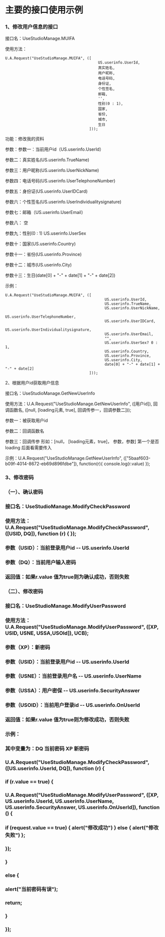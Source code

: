 # 主要的接口使用示例

### 1、修改用户信息的接口

接口名：UseStudioManage.MUIFA

使用方法：

```
U.A.Request("UseStudioManage.MUIFA", ([
                                          US.userinfo.UserId, 
                                          真实姓名, 
                                          用户昵称, 
                                          电话号码, 
                                          身份证, 
                                          个性签名, 
                                          邮箱, 
                                          '', 
                                          性别(0 : 1), 
                                          国家, 
                                          省份, 
                                          城市, 
                                          生日
                                      ]));
```

功能：修改我的资料

参数：参数一：当前用户id（US.userinfo.UserId）

参数二：真实姓名\(US.userinfo.TrueName\)

参数三：用户昵称\(US.userinfo.UserNickName\)

参数四：电话号码\(US.userinfo.UserTelephoneNumber\)

参数五：身份证\(US.userinfo.UserIDCard\)

参数六：个性签名\(US.userinfo.UserIndividualitysignature\)

参数七：邮箱（US.userinfo.UserEmail）

参数八： 空

参数九：性别\(0 : 1\) US.userinfo.UserSex

参数十：国家\(US.userinfo.Country\)

参数十一：省份\(US.userinfo.Province\)

参数十二：城市\(US.userinfo.City\)

参数十三：生日\(date\[0\] + "-" + date\[1\] + "-" + date\[2\]\)

示例：

```
U.A.Request("UseStudioManage.MUIFA", ([
                                             US.userinfo.UserId,           
                                             US.userinfo.TrueName, 
                                             US.userinfo.UserNickName,   
                                             US.userinfo.UserTelephoneNumber,    
                                             US.userinfo.UserIDCard,
                                             US.userinfo.UserIndividualitysignature,
                                             US.userinfo.UserEmail,
                                             "", 
                                             US.userinfo.UserSex? 0 : 1,
                                             US.userinfo.Country, 
                                             US.userinfo.Province, 
                                             US.userinfo.City, 
                                             date[0] + "-" + date[1] + "-" + date[2]
                                      ]));
```

2、根据用户id获取用户信息

接口名：UseStudioManage.GetNewUserInfo

使用方法：U.A.Request\("UseStudioManage.GetNewUserInfo", \(\[用户id\]\), 回调函数名, \(\[null, \[loading元素, true\], 回调传参一，回调参数二\]\)\);

参数一：被获取用户id

参数二：回调函数名

参数三：回调传参 形如：\[null， \[loading元素，true\]， 参数，参数\]  第一个是否loading 后面看需要传入

示例：U.A.Request\("UseStudioManage.GetNewUserInfo", \(\["5baaf603-b09f-4014-8672-eb69d896fdbe"\]\), function\(r\){ console.log\(r.value\) }\);

### 

### 3、修改密码

### （一）、确认密码

### 接口名：UseStudioManage.ModifyCheckPassword

### 使用方法：U.A.Request\("UseStudioManage.ModifyCheckPassword", \(\[USID, DQ\]\), function \(r\) { }\);

### 参数（USID）：当前登录用户id  --  US.userinfo.UserId

### 参数（DQ）：当前用户输入密码

### 返回值：如果r.value 值为true则为确认成功，否则失败

### （二）、修改密码

### 接口名：UseStudioManage.ModifyUserPassword

### 使用方法： U.A.Request\("UseStudioManage.ModifyUserPassword", \(\[XP, USID, USNE, USSA,USOId\]\), UCB\);

### 参数（XP）：新密码

### 参数（USID）：当前登录用户id  --  US.userinfo.UserId

### 参数（USNE）：当前登录用户名 -- US.userinfo.UserName

### 参数（USSA）：用户密保 -- US.userinfo.SecurityAnswer

### 参数（USOID）：当前用户登录id -- US.userinfo.OnUserId

### 返回值：如果r.value 值为true则为修改成功，否则失败

### 示例：

### 其中变量为：DQ  当前密码   XP  新密码

### U.A.Request\("UseStudioManage.ModifyCheckPassword", \(\[US.userinfo.UserId, DQ\]\), function \(r\) {

### if \(r.value == true\) {

### U.A.Request\("UseStudioManage.ModifyUserPassword", \(\[XP, US.userinfo.UserId, US.userinfo.UserName, US.userinfo.SecurityAnswer, US.userinfo.OnUserId\]\), function \(\) {

### if \(request.value == true\) { alert\("修改成功"\) } else { alert\("修改失败"\) };

### }\);

### }

### else {

### alert\("当前密码有误"\);

### 

### return;

### }

### }\);



